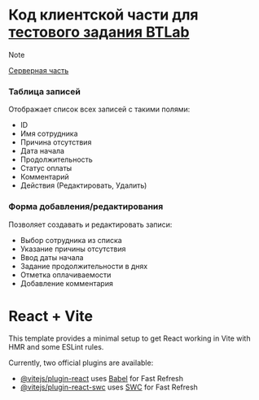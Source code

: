# Код клиентской части для [тестового задания BTLab](https://github.com/dawvvlad/test_btlab)

> [!NOTE]
> [Серверная часть](https://github.com/dawvvlad/test_btlab)

### Таблица записей
Отображает список всех записей с такими полями:
- ID
- Имя сотрудника
- Причина отсутствия
- Дата начала
- Продолжительность
- Статус оплаты
- Комментарий
- Действия (Редактировать, Удалить)

### Форма добавления/редактирования
Позволяет создавать и редактировать записи:
- Выбор сотрудника из списка
- Указание причины отсутствия
- Ввод даты начала
- Задание продолжительности в днях
- Отметка оплачиваемости
- Добавление комментария

# React + Vite

This template provides a minimal setup to get React working in Vite with HMR and some ESLint rules.

Currently, two official plugins are available:

- [@vitejs/plugin-react](https://github.com/vitejs/vite-plugin-react/blob/main/packages/plugin-react/README.md) uses [Babel](https://babeljs.io/) for Fast Refresh
- [@vitejs/plugin-react-swc](https://github.com/vitejs/vite-plugin-react-swc) uses [SWC](https://swc.rs/) for Fast Refresh
